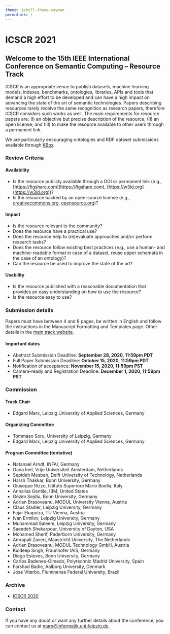 ```yaml
---
theme: jekyll-theme-cayman
permalink: /
---
```


# ICSCR 2021

## Welcome to the 15th IEEE International Conference on Semantic Computing – Resource Track

ICSCR is an appropriate venue to publish datasets, machine learning models, indexes, benchmarks, ontologies, libraries, APIs and tools that demand a high effort to be developed and can have a high impact on advancing the state of the art of semantic technologies.
Papers describing resources rarely receive the same recognition as research papers, therefore ICSCR considers such works as well. The main requirements for resource papers are: (I) an objective but precise description of the resource; (II) an open license; and (III) to make the resource available to other users through a permanent link.

We are particularly encouraging ontologies and RDF dataset submissions available through [KBox](https://github.com/AKSW/KBox).

### Review Criteria

#### Availability
* Is the resource publicly available through a DOI or permanent link (e.g., [https://figshare.com](https://figshare.com), [https://w3id.org](https://w3id.org))?
* Is the resource backed by an open-source license (e.g., [creativecommons.org](https://creativecommons.org), [opensource.org](https://opensource.org))?

#### Impact
* Is the resource relevant to the community?
* Does the resource have a practical use?
* Does the resource help to (re)evaluate approaches and/or perform research tasks?
* Does the resource follow existing best practices (e.g., use a human- and machine-readable format in case of a dataset, reuse upper schemata in the case of an ontology)?
* Can the resource be used to improve the state of the art?
 
#### Usability
* Is the resource published with a reasonable documentation that provides an easy understanding on how to use the resource?
* Is the resource easy to use?

### Submission details
Papers must have between 4 and 8 pages, be written in English and follow the instructions in the Manuscript Formatting and Templates page. Other details in the [main track website](https://www.ieee-icsc.org/).

#### Important dates
* Abstract Submission Deadline: **September 28, 2020, 11:59pm PDT**
* Full Paper Submission Deadline: **October 15, 2020, 11:59pm PDT**
* Notification of acceptance: **November 15, 2020, 11:59pm PST**
* Camera-ready and Registration Deadline: **December 1, 2020, 11:59pm PST**

### Commission
#### Track Chair
* Edgard Marx, Leipzig University of Applied Sciences, Germany

#### Organizing Committee
* Tommaso Soru, University of Leipzig, Germany
* Edgard Marx, Leipzig University of Applied Sciences, Germany

#### Program Committee (tentative)
* Natanael Arndt, INFAI, Germany
* Oana Inel, Vrije Universiteit Amsterdam, Netherlands
* Sepideh Mesbah, Delft University of Technology, Netherlands
* Harsh Thakkar, Bonn University, Germany
* Giuseppe Rizzo, Istituto Superiore Mario Boella, Italy
* Annalisa Gentile, IBM, United States
* Gëzim Sejdiu, Bonn University, Germany
* Adrian Brasoveanu, MODUL University Vienna, Austria
* Claus Stadler, Leipzig University, Germany
* Fajar Ekaputra, TU Vienna, Austria
* Ivan Ermilov, Leipzig University, Germany
* Muhammad Saleem, Leipzig University, Germany
* Saeedeh Shekarpour, University of Dayton, USA
* Mohamed Sherif, Paderborn University, Germany
* Amrapali Zaveri, Maastricht University, The Netherlands
* Adrian Brasoveanu, MODUL Technology GmbH, Austria
* Kuldeep Singh, Fraunhofer IAIS, Germany
* Diego Esteves, Bonn University, Germany
* Carlos Badenes-Olmedo, Polytechnic Madrid University, Spain
* Farshad Badie, Aalborg University, Denmark
* Jose Viterbo, Fluminense Federal University, Brazil

### Archive

* [ICSCR 2020](./2020/)

### Contact
If you have any doubt or want any further details about the conference, you can contact us at [marx@informatik.uni-leipzig.de](mailto:marx@informatik.uni-leipzig.de).
